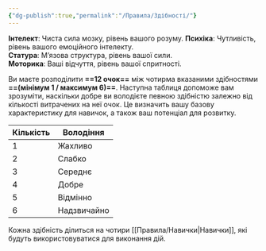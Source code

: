 ```yaml
---
{"dg-publish":true,"permalink":"/Правила/Здібності/"}
---
```


**Інтелект**: Чиста сила мозку, рівень вашого розуму.
**Психіка**: Чутливість, рівень вашого емоційного інтелекту.  
**Статура**: М’язова структура, рівень вашої сили.  
**Моторика**: Ваші відчуття, рівень вашої спритності.

Ви маєте розподілити **==12 очок==** між чотирма вказаними здібностями **==(мінімум 1 / максимум 6)==**. Наступна таблиця допоможе вам зрозуміти, наскільки добре ви володієте певною здібністю залежно від кількості витрачених на неї очок. Це визначить вашу базову характеристику для навичок, а також ваш потенціал для розвитку.

| Кількість | Володіння   |
| --------- | ----------- |
| 1         | Жахливо     |
| 2         | Слабко      |
| 3         | Середнє     |
| 4         | Добре       |
| 5         | Відмінно    |
| 6         | Надзвичайно |

Кожна здібність ділиться на чотири [[Правила/Навички\|Навички]], які будуть використовуватися для виконання дій.